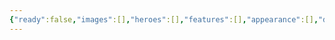 ```yaml
---
{"ready":false,"images":[],"heroes":[],"features":[],"appearance":[],"dg-publish":true,"permalink":"/tabliczy/mifologicheskie-syuzhety/persej-i-andromena/","dgPassFrontmatter":true}
---
```



